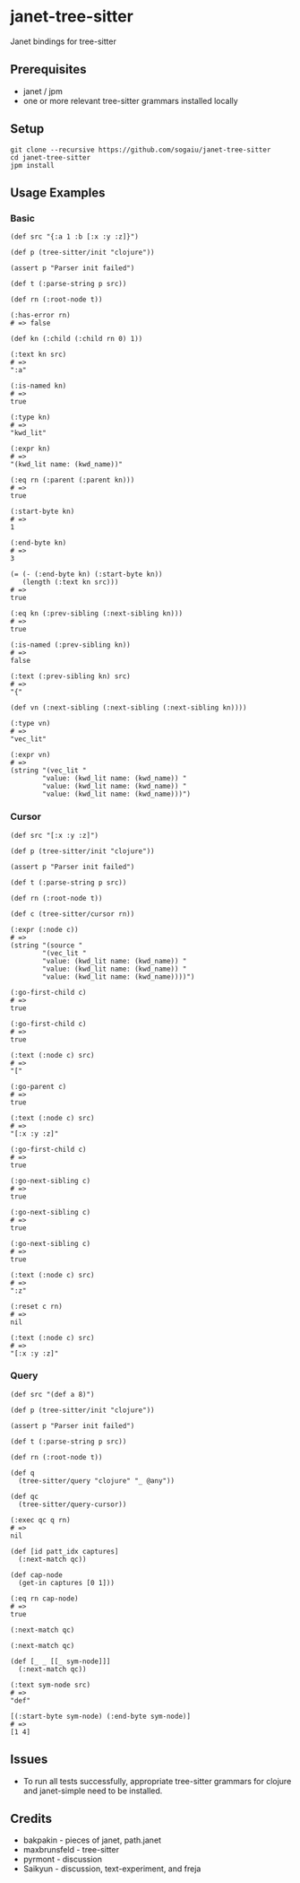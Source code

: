 # janet-tree-sitter

Janet bindings for tree-sitter

## Prerequisites

* janet / jpm
* one or more relevant tree-sitter grammars installed locally

## Setup

```
git clone --recursive https://github.com/sogaiu/janet-tree-sitter
cd janet-tree-sitter
jpm install
```

## Usage Examples

### Basic

```janet
(def src "{:a 1 :b [:x :y :z]}")

(def p (tree-sitter/init "clojure"))

(assert p "Parser init failed")

(def t (:parse-string p src))

(def rn (:root-node t))

(:has-error rn)
# => false

(def kn (:child (:child rn 0) 1))

(:text kn src)
# =>
":a"

(:is-named kn)
# =>
true

(:type kn)
# =>
"kwd_lit"

(:expr kn)
# =>
"(kwd_lit name: (kwd_name))"

(:eq rn (:parent (:parent kn)))
# =>
true

(:start-byte kn)
# =>
1

(:end-byte kn)
# =>
3

(= (- (:end-byte kn) (:start-byte kn))
   (length (:text kn src)))
# =>
true

(:eq kn (:prev-sibling (:next-sibling kn)))
# =>
true

(:is-named (:prev-sibling kn))
# =>
false

(:text (:prev-sibling kn) src)
# =>
"{"

(def vn (:next-sibling (:next-sibling (:next-sibling kn))))

(:type vn)
# =>
"vec_lit"

(:expr vn)
# =>
(string "(vec_lit "
        "value: (kwd_lit name: (kwd_name)) "
        "value: (kwd_lit name: (kwd_name)) "
        "value: (kwd_lit name: (kwd_name)))")
```

### Cursor

```janet
(def src "[:x :y :z]")

(def p (tree-sitter/init "clojure"))

(assert p "Parser init failed")

(def t (:parse-string p src))

(def rn (:root-node t))

(def c (tree-sitter/cursor rn))

(:expr (:node c))
# =>
(string "(source "
        "(vec_lit "
        "value: (kwd_lit name: (kwd_name)) "
        "value: (kwd_lit name: (kwd_name)) "
        "value: (kwd_lit name: (kwd_name))))")

(:go-first-child c)
# =>
true

(:go-first-child c)
# =>
true

(:text (:node c) src)
# =>
"["

(:go-parent c)
# =>
true

(:text (:node c) src)
# =>
"[:x :y :z]"

(:go-first-child c)
# =>
true

(:go-next-sibling c)
# =>
true

(:go-next-sibling c)
# =>
true

(:go-next-sibling c)
# =>
true

(:text (:node c) src)
# =>
":z"

(:reset c rn)
# =>
nil

(:text (:node c) src)
# =>
"[:x :y :z]"
```

### Query

```janet
(def src "(def a 8)")

(def p (tree-sitter/init "clojure"))

(assert p "Parser init failed")

(def t (:parse-string p src))

(def rn (:root-node t))

(def q
  (tree-sitter/query "clojure" "_ @any"))

(def qc
  (tree-sitter/query-cursor))

(:exec qc q rn)
# =>
nil

(def [id patt_idx captures]
  (:next-match qc))

(def cap-node
  (get-in captures [0 1]))

(:eq rn cap-node)
# =>
true

(:next-match qc)

(:next-match qc)

(def [_ _ [[_ sym-node]]]
  (:next-match qc))

(:text sym-node src)
# =>
"def"

[(:start-byte sym-node) (:end-byte sym-node)]
# =>
[1 4]
```

## Issues

* To run all tests successfully, appropriate tree-sitter grammars for
  clojure and janet-simple need to be installed.

## Credits

* bakpakin - pieces of janet, path.janet
* maxbrunsfeld - tree-sitter
* pyrmont - discussion
* Saikyun - discussion, text-experiment, and freja

